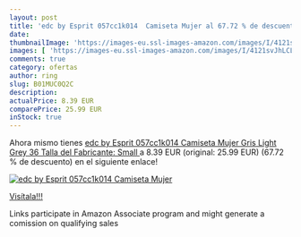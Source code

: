 ```yaml
---
layout: post
title: 'edc by Esprit 057cc1k014  Camiseta Mujer al 67.72 % de descuento'
date: 
thumbnailImage: 'https://images-eu.ssl-images-amazon.com/images/I/4121svJhLCL._SL200_.jpg'
images: [ 'https://images-eu.ssl-images-amazon.com/images/I/4121svJhLCL._SL200_.jpg' ]
comments: true
category: ofertas
author: ring
slug: B01MUC0Q2C
description:
actualPrice: 8.39 EUR
comparePrice: 25.99 EUR
inStock: true
---
```


Ahora mismo tienes [edc by Esprit 057cc1k014  Camiseta Mujer  Gris  Light Grey   36  Talla del Fabricante: Small ](https://www.amazon.es/dp/B01MUC0Q2C/?tag=tolees-21) a 8.39 EUR (original: 25.99 EUR) (67.72 %  de descuento) en el siguiente enlace!

[![edc by Esprit 057cc1k014  Camiseta Mujer](https://images-eu.ssl-images-amazon.com/images/I/4121svJhLCL._SL200_.jpg)](https://www.amazon.es/dp/B01MUC0Q2C/?tag=tolees-21)

[Visítala!!!](https://www.amazon.es/dp/B01MUC0Q2C/?tag=tolees-21)

Links participate in Amazon Associate program and might generate a comission on qualifying sales
